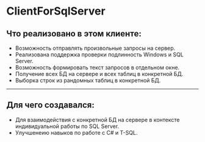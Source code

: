 # ClientForSqlServer

## Что реализовано в этом клиенте:
* Возможность отправлять произвольные запросы на сервер.
* Реализована поддержка проверки подлинность Windows и SQL Server.
* Возможность формировать текст запросов в отдельном окне.
* Получение всех БД на сервере и всех таблиц в конкретной БД.
* Выборка строк из рандомных таблиц в конкретной БД.

---

## Для чего создавался:
* Для взаимодействия с конкретной БД на сервере в контексте индивидуальной работы по SQL Server.
* Улучшенеию навыков по работе с C# и T-SQL.
